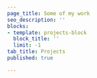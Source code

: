 ```yaml
---
page_title: Some of my work
seo_description: ''
blocks:
- template: projects-block
  block_title: ''
  limit: -1
tab_title: Projects
published: true

---
```

